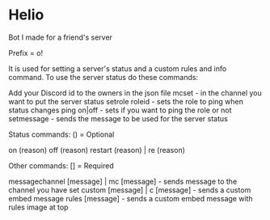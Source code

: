 # Helio
Bot I made for a friend's server

Prefix = o!

It is used for setting a server's status and a custom rules and info command.
To use the server status do these commands:

Add your Discord id to the owners in the json file
mcset - in the channel you want to put the server status
setrole roleid - sets the role to ping when status changes
ping on|off - sets if you want to ping the role or not
setmessage - sends the message to be used for the server status

Status commands:
() = Optional

on (reason)
off (reason)
restart (reason) | re (reason)

Other commands:
[] = Required

messagechannel [message] | mc [message] - sends message to the channel you have set
custom [message] | c [message] - sends a custom embed message
rules [message] - sends a custom embed message with rules image at top
